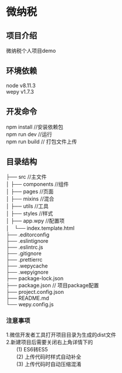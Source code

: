 # 微纳税

##  项目介绍
微纳税个人项目demo

## 环境依赖
node v8.11.3 <br/>
wepy v1.7.3  <br/>
## 开发命令
npm install //安装依赖包 <br/>
npm run dev //运行 <br/>
npm run build // 打包文件上传 <br/>


## 目录结构
├── src             //主文件 <br/>
│  ├── components   //组件  <br/>
│  ├── pages        //页面  <br/>
│  ├── mixins        //混合 <br/>
│  ├── utils        //工具  <br/>
│  ├── styles       //样式  <br/>
│  ├── app.wpy      //配置项  <br/>
│　└── index.template.html <br/>
├── .editorconfig <br/>
├── .eslintignore <br/>
├── .eslintrc.js <br/>
├── .gitignore <br/>
├── .prettierrc <br/>
├── .wepycache <br/>
├── .wepyignore <br/>
├── package-lock.json <br/>
├── package.json        // 项目package配置<br/>
├── project.config.json <br/>
├── README.md <br/>
└── wepy.config.js <br/>

### 注意事项
1.微信开发者工具打开项目目录为生成的dist文件 <br/>
2.新建项目后需要关闭右上角详情下的 <br/>
　　(1) ES6转ES5 <br/>
　　(2) 上传代码时样式自动补全 <br/>
　　(3) 上传代码时自动压缩混淆 <br/>

